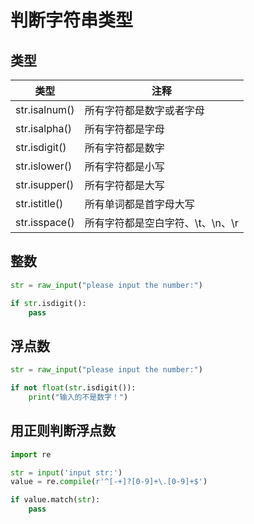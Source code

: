 # 判断字符串类型

## 类型

|类型|注释|
|-|-|
|str.isalnum() |所有字符都是数字或者字母 
|str.isalpha() |所有字符都是字母 
|str.isdigit() |所有字符都是数字 
|str.islower() |所有字符都是小写 
|str.isupper() |所有字符都是大写 
|str.istitle() |所有单词都是首字母大写
|str.isspace() |所有字符都是空白字符、\t、\n、\r

## 整数

```python
str = raw_input("please input the number:")

if str.isdigit():
    pass
```

## 浮点数

```python
str = raw_input("please input the number:")

if not float(str.isdigit()):
    print("输入的不是数字！")
```

## 用正则判断浮点数

```python
import re

str = input('input str:')
value = re.compile(r'^[-+]?[0-9]+\.[0-9]+$')

if value.match(str):
    pass
```
